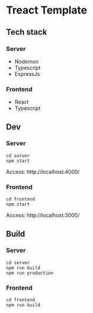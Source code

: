# Treact Template

## Tech stack
### Server
- Nodemon
- Typescript
- ExpressJs

### Frontend
- React
- Typescript


## Dev
### Server
```
cd server
npm start
```
Access: http://localhost:4000/

### Frontend
```
cd frontend
npm start
```
Access: http://localhost:3000/

## Build
### Server
```
cd server
npm run build
npm run production
```

### Frontend
```
cd frontend
npm run build
```

